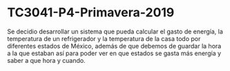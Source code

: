 # TC3041-P4-Primavera-2019

Se decidio desarrollar un sistema que pueda calcular el gasto de energía, la temperatura de un refrigerador y la temperatura de la casa todo por diferentes estados de México, además de que debemos de guardar la hora a la que estaban así para poder ver en que estados se gasta más energía y saber a que hora y cuando.
